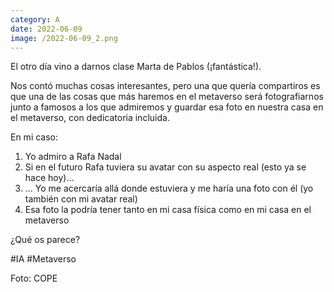 ```yaml
--- 
category: A 
date: 2022-06-09 
image: /2022-06-09_2.png 
--- 
```


El otro día vino a darnos clase Marta de Pablos (¡fantástica!).

Nos contó muchas cosas interesantes, pero una que quería compartiros es que una de las cosas que más haremos en el metaverso será fotografiarnos junto a famosos a los que admiremos y guardar esa foto en nuestra casa en el metaverso, con dedicatoria incluida. 

En mi caso:

1) Yo admiro a Rafa Nadal
2) Si en el futuro Rafa tuviera su avatar con su aspecto real (esto ya se hace hoy)...
3) ... Yo me acercaría allá donde estuviera y me haría una foto con él (yo también con mi avatar real)
4) Esa foto la podría tener tanto en mi casa física como en mi casa en el metaverso

¿Qué os parece?

#IA #Metaverso

Foto: COPE